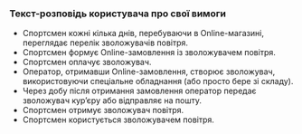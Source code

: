 ### Текст-розповідь користувача про свої вимоги
+ Спортсмен кожні кілька днів, перебуваючи в Online-магазині, переглядає перелік зволожувачів повітря.
+ Спортсмен формує Online-замовлення із зволожувачем повітря.
+ Спортсмен оплачує зволожувач.
+ Оператор, отримавши Online-замовлення, створює зволожувач, використовуючи спеціальне обладнання (або просто бере зі складу).
+ Через добу після отримання замовлення оператор передає зволожувач кур’єру або відправляє на пошту.
+ Спортсмен отримує зволожувач повітря.
+ Спортсмен користується зволожувачем повітря.
  
